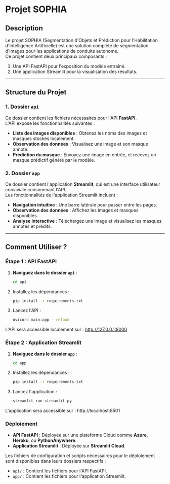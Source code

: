 
# **Projet SOPHIA**

## **Description**
Le projet SOPHIA (Segmentation d'Objets et Prédiction pour l'Habilitation d'Intelligence Artificielle) est une solution complète de segmentation d'images pour les applications de conduite autonome.  
Ce projet contient deux principaux composants :

1. Une API FastAPI pour l'exposition du modèle entraîné.
2. Une application Streamlit pour la visualisation des résultats.

---

## **Structure du Projet**

### **1. Dossier `api`**
Ce dossier contient les fichiers nécessaires pour l'API **FastAPI**.  
L'API expose les fonctionnalités suivantes :
- **Liste des images disponibles** : Obtenez les noms des images et masques stockés localement.
- **Observation des données** : Visualisez une image et son masque annoté.
- **Prédiction du masque** : Envoyez une image en entrée, et recevez un masque prédictif généré par le modèle.

### **2. Dossier `app`**
Ce dossier contient l'application **Streamlit**, qui est une interface utilisateur conviviale consommant l'API.  
Les fonctionnalités de l'application Streamlit incluent :
- **Navigation intuitive** : Une barre latérale pour passer entre les pages.
- **Observation des données** : Affichez les images et masques disponibles.
- **Analyse interactive** : Téléchargez une image et visualisez les masques annotés et prédits.

---

## **Comment Utiliser ?**

### **Étape 1 : API FastAPI**
1. **Naviguez dans le dossier `api`** :
   ```bash
   cd api
   
2. Installez les dépendances :
    ```bash   
    pip install -r requirements.txt
3. Lancez l'API :
   ```bash 
   uvicorn main:app --reload

L'API sera accessible localement sur : http://127.0.0.1:8000


### **Étape 2 : Application Streamlit**
1. **Naviguez dans le dossier `app`** :   
   ```bash
   cd app

2. Installez les dépendances :
    ```bash   
    pip install -r requirements.txt
3. Lancez l'application :
   ```bash 
   streamlit run streamlit.py

L'application sera accessible sur : http://localhost:8501

### Déploiement

- **API FastAPI** : Déployée sur une plateforme Cloud comme **Azure**, **Heroku**, ou **PythonAnywhere**.
- **Application Streamlit** : Déployée sur **Streamlit Cloud**.

Les fichiers de configuration et scripts nécessaires pour le déploiement sont disponibles dans leurs dossiers respectifs :

- `api/` : Contient les fichiers pour l'API FastAPI.
- `app/` : Contient les fichiers pour l'application Streamlit.

